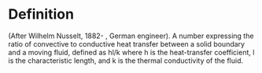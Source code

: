 # Definition

(After Wilhelm Nusselt, 1882- , German engineer). A number expressing
the ratio of convective to conductive heat transfer between a solid
boundary and a moving fluid, defined as hl/k where h is the
heat-transfer coefficient, l is the characteristic length, and k is the
thermal conductivity of the fluid.

